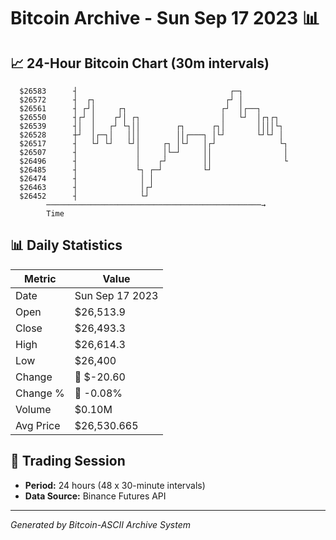 # Bitcoin Archive - Sun Sep 17 2023 📊

## 📈 24-Hour Bitcoin Chart (30m intervals)

```
  $26583      ┤                                  ┌─┐           
  $26572      ┤  ┌┐                             ┌┘ │           
  $26561      ┤ ┌┘│     ┌┐                     ┌┘  │┌──┐       
  $26550      ┤┌┘ │    ┌┘│ ┌┐                  │   └┘  │┌┐┌┐   
  $26539      ┤│  │   ┌┘ └┐││        ┌┐      ┌┐│       ││││└┐  
  $26528      ┼┘  │┌─┐│   │││        ││┌───┐ │└┘       └┘└┘ │  
  $26517      ┤   └┘ └┘   └┘│     ┌┐ │└┘   │┌┘              └┐ 
  $26507      ┤             │     │└─┘     ││                │ 
  $26496      ┤             │    ┌┘        ││                └ 
  $26485      ┤             └┐ ┌─┘         └┘                  
  $26474      ┤              │ │                               
  $26463      ┤              │┌┘                               
  $26452      ┤              └┘                                
        ────────────────────────────────────────────────→
        Time
```

## 📊 Daily Statistics

| Metric | Value |
|--------|-------|
| Date | Sun Sep 17 2023 |
| Open | $26,513.9 |
| Close | $26,493.3 |
| High | $26,614.3 |
| Low | $26,400 |
| Change | 🔴 $-20.60 |
| Change % | 🔴 -0.08% |
| Volume | $0.10M |
| Avg Price | $26,530.665 |

## 📅 Trading Session

- **Period:** 24 hours (48 x 30-minute intervals)
- **Data Source:** Binance Futures API

---
*Generated by Bitcoin-ASCII Archive System*

